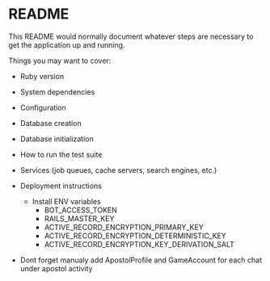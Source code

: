 # README

This README would normally document whatever steps are necessary to get the
application up and running.

Things you may want to cover:

* Ruby version

* System dependencies

* Configuration

* Database creation

* Database initialization

* How to run the test suite

* Services (job queues, cache servers, search engines, etc.)

* Deployment instructions
  * Install ENV variables
    * BOT_ACCESS_TOKEN
    * RAILS_MASTER_KEY
    * ACTIVE_RECORD_ENCRYPTION_PRIMARY_KEY
    * ACTIVE_RECORD_ENCRYPTION_DETERMINISTIC_KEY
    * ACTIVE_RECORD_ENCRYPTION_KEY_DERIVATION_SALT

* Dont forget manualy add ApostolProfile and GameAccount for each chat under apostol activity
